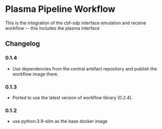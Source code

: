 # Plasma Pipeline Workflow

This is the integration of the cbf-sdp interface emulation and receive workflow -- this includes the plasma interface


## Changelog

### 0.1.4

- Use dependencies from the central artefact repository and publish the
  workflow image there.

### 0.1.3

- Ported to use the latest version of workflow library (0.2.4).

### 0.1.2

- use python:3.9-slim as the base docker image
